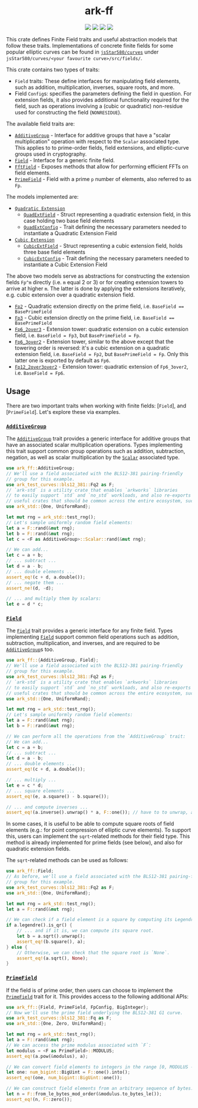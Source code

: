 <h1 align="center">ark-ff</h1>
<p align="center">
    <img src="https://github.com/jsStar580/world_of_mathematics/workflows/CI/badge.svg?branch=master">
    <a href="https://github.com/jsStar580/world_of_mathematics/blob/master/LICENSE-APACHE"><img src="https://img.shields.io/badge/license-APACHE-blue.svg"></a>
    <a href="https://github.com/jsStar580/world_of_mathematics/blob/master/LICENSE-MIT"><img src="https://img.shields.io/badge/license-MIT-blue.svg"></a>
    <a href="https://deps.rs/repo/github/jsStar580/world_of_mathematics"><img src="https://deps.rs/repo/github/jsStar580/world_of_mathematics/status.svg"></a>
</p>

This crate defines Finite Field traits and useful abstraction models that follow these traits.
Implementations of concrete finite fields for some popular elliptic curves can be found in [`jsStar580/curves`](https://github.com/jsStar580/curves/blob/master/README.md) under `jsStar580/curves/<your favourite curve>/src/fields/`.

This crate contains two types of traits:

- `Field` traits: These define interfaces for manipulating field elements, such as addition, multiplication, inverses, square roots, and more.
- Field `Config`s: specifies the parameters defining the field in question. For extension fields, it also provides additional functionality required for the field, such as operations involving a (cubic or quadratic) non-residue used for constructing the field (`NONRESIDUE`).

The available field traits are:

- [`AdditiveGroup`](/ff/src/lib.rs) - Interface for additive groups that have a "scalar multiplication" operation with respect to the `Scalar` associated type. This applies to to prime-order fields, field extensions, and elliptic-curve groups used in cryptography.
- [`Field`](https://github.com/jsStar580/world_of_mathematics/blob/master/ff/src/fields/mod.rs#L161) - Interface for a generic finite field.
- [`FftField`](https://github.com/jsStar580/world_of_mathematics/blob/master/ff/src/fields/fft_friendly.rs#L2) - Exposes methods that allow for performing efficient FFTs on field elements.
- [`PrimeField`](https://github.com/jsStar580/world_of_mathematics/blob/master/ff/src/fields/prime.rs#L27) - Field with a prime `p` number of elements, also referred to as `Fp`.

The models implemented are:

- [`Quadratic Extension`](https://github.com/jsStar580/world_of_mathematics/blob/master/ff/src/fields/models/quadratic_extension.rs)
  - [`QuadExtField`](https://github.com/jsStar580/world_of_mathematics/blob/master/ff/src/fields/models/quadratic_extension.rs#L113) - Struct representing a quadratic extension field, in this case holding two base field elements
  - [`QuadExtConfig`](https://github.com/jsStar580/world_of_mathematics/blob/master/ff/src/fields/models/quadratic_extension.rs#L29) - Trait defining the necessary parameters needed to instantiate a Quadratic Extension Field
- [`Cubic Extension`](https://github.com/jsStar580/world_of_mathematics/blob/master/ff/src/fields/models/cubic_extension.rs)
  - [`CubicExtField`](https://github.com/jsStar580/world_of_mathematics/blob/master/ff/src/fields/models/cubic_extension.rs#L97) - Struct representing a cubic extension field, holds three base field elements
  - [`CubicExtConfig`](https://github.com/jsStar580/world_of_mathematics/blob/master/ff/src/fields/models/cubic_extension.rs#L28) - Trait defining the necessary parameters needed to instantiate a Cubic Extension Field

The above two models serve as abstractions for constructing the extension fields `Fp^m` directly (i.e. `m` equal 2 or 3) or for creating extension towers to arrive at higher `m`. The latter is done by applying the extensions iteratively, e.g. cubic extension over a quadratic extension field.

- [`Fp2`](https://github.com/jsStar580/world_of_mathematics/blob/master/ff/src/fields/models/fp2.rs#L99) - Quadratic extension directly on the prime field, i.e. `BaseField == BasePrimeField`
- [`Fp3`](https://github.com/jsStar580/world_of_mathematics/blob/master/ff/src/fields/models/fp3.rs#L72) - Cubic extension directly on the prime field, i.e. `BaseField == BasePrimeField`
- [`Fp6_2over3`](https://github.com/jsStar580/world_of_mathematics/blob/master/ff/src/fields/models/fp6_2over3.rs#L59) - Extension tower: quadratic extension on a cubic extension field, i.e. `BaseField = Fp3`, but `BasePrimeField = Fp`.
- [`Fp6_3over2`](https://github.com/jsStar580/world_of_mathematics/blob/master/ff/src/fields/models/fp6_3over2.rs#L64) - Extension tower, similar to the above except that the towering order is reversed: it's a cubic extension on a quadratic extension field, i.e. `BaseField = Fp2`, but `BasePrimeField = Fp`. Only this latter one is exported by default as `Fp6`.
- [`Fp12_2over3over2`](https://github.com/jsStar580/world_of_mathematics/blob/master/ff/src/fields/models/fp12_2over3over2.rs#L66) - Extension tower: quadratic extension of `Fp6_3over2`, i.e. `BaseField = Fp6`.

## Usage

There are two important traits when working with finite fields: [`Field`],
and [`PrimeField`]. Let's explore these via examples.

### [`AdditiveGroup`][additive_group]

The [`AdditiveGroup`][additive_group] trait provides a generic interface for additive groups that have an associated scalar multiplication operations. Types implementing this trait support common group operations such as addition, subtraction, negation, as well as scalar multiplication by the [`Scalar`][group_scalar_type] associated type.

```rust
use ark_ff::AdditiveGroup;
// We'll use a field associated with the BLS12-381 pairing-friendly
// group for this example.
use ark_test_curves::bls12_381::Fq2 as F;
// `ark-std` is a utility crate that enables `arkworks` libraries
// to easily support `std` and `no_std` workloads, and also re-exports
// useful crates that should be common across the entire ecosystem, such as `rand`.
use ark_std::{One, UniformRand};

let mut rng = ark_std::test_rng();
// Let's sample uniformly random field elements:
let a = F::rand(&mut rng);
let b = F::rand(&mut rng);
let c = <F as AdditiveGroup>::Scalar::rand(&mut rng);

// We can add...
let c = a + b;
// ... subtract ...
let d = a - b;
// ... double elements ...
assert_eq!(c + d, a.double());
// ... negate them ...
assert_ne!(d, -d);

// ... and multiply them by scalars:
let e = d * c;
```

### [`Field`][field]

The [`Field`][field] trait provides a generic interface for any finite field.
Types implementing [`Field`][field] support common field operations
such as addition, subtraction, multiplication, and inverses, and are required
to be [`AdditiveGroup`][additive_group]s too.

```rust
use ark_ff::{AdditiveGroup, Field};
// We'll use a field associated with the BLS12-381 pairing-friendly
// group for this example.
use ark_test_curves::bls12_381::Fq2 as F;
// `ark-std` is a utility crate that enables `arkworks` libraries
// to easily support `std` and `no_std` workloads, and also re-exports
// useful crates that should be common across the entire ecosystem, such as `rand`.
use ark_std::{One, UniformRand};

let mut rng = ark_std::test_rng();
// Let's sample uniformly random field elements:
let a = F::rand(&mut rng);
let b = F::rand(&mut rng);

// We can perform all the operations from the `AdditiveGroup` trait:
// We can add...
let c = a + b;
// ... subtract ...
let d = a - b;
// ... double elements ...
assert_eq!(c + d, a.double());

// ... multiply ...
let e = c * d;
// ... square elements ...
assert_eq!(e, a.square() - b.square());

// ... and compute inverses ...
assert_eq!(a.inverse().unwrap() * a, F::one()); // have to to unwrap, as `a` could be zero.
```

In some cases, it is useful to be able to compute square roots of field elements
(e.g.: for point compression of elliptic curve elements).
To support this, users can implement the `sqrt`-related methods for their field type. This method
is already implemented for prime fields (see below), and also for quadratic extension fields.

The `sqrt`-related methods can be used as follows:

```rust
use ark_ff::Field;
// As before, we'll use a field associated with the BLS12-381 pairing-friendly
// group for this example.
use ark_test_curves::bls12_381::Fq2 as F;
use ark_std::{One, UniformRand};

let mut rng = ark_std::test_rng();
let a = F::rand(&mut rng);

// We can check if a field element is a square by computing its Legendre symbol...
if a.legendre().is_qr() {
    // ... and if it is, we can compute its square root.
    let b = a.sqrt().unwrap();
    assert_eq!(b.square(), a);
} else {
    // Otherwise, we can check that the square root is `None`.
    assert_eq!(a.sqrt(), None);
}
```

### [`PrimeField`][prime_field]

If the field is of prime order, then users can choose
to implement the [`PrimeField`][prime_field] trait for it. This provides access to the following
additional APIs:

```rust
use ark_ff::{Field, PrimeField, FpConfig, BigInteger};
// Now we'll use the prime field underlying the BLS12-381 G1 curve.
use ark_test_curves::bls12_381::Fq as F;
use ark_std::{One, Zero, UniformRand};

let mut rng = ark_std::test_rng();
let a = F::rand(&mut rng);
// We can access the prime modulus associated with `F`:
let modulus = <F as PrimeField>::MODULUS;
assert_eq!(a.pow(&modulus), a);

// We can convert field elements to integers in the range [0, MODULUS - 1]:
let one: num_bigint::BigUint = F::one().into();
assert_eq!(one, num_bigint::BigUint::one());

// We can construct field elements from an arbitrary sequence of bytes:
let n = F::from_le_bytes_mod_order(&modulus.to_bytes_le());
assert_eq!(n, F::zero());
```

[additive_group]: https://docs.rs/ark-ff/latest/ark_ff/fields/trait.AdditiveGroup.html
[group_scalar_type]: https://docs.rs/ark-ff/latest/ark_ff/fields/trait.AdditiveGroup.html#associatedtype.Scalar
[field]: https://docs.rs/ark-ff/latest/ark_ff/fields/trait.Field.html
[prime_field]: https://docs.rs/ark-ff/latest/ark_ff/fields/trait.PrimeField.html
